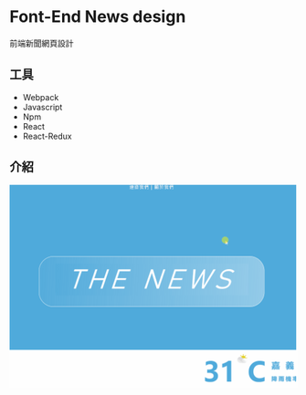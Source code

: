 # Font-End News design
前端新聞網頁設計
## 工具
* Webpack
* Javascript
* Npm
* React
* React-Redux
## 介紹
![介紹](https://github.com/joen0925/webTraining/blob/main/GIF_or_PNG/%E6%AD%A3%E5%BC%8F%E4%BB%8B%E7%B4%B9.gif)
